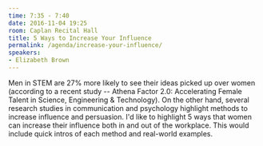 ```yaml
---
time: 7:35 - 7:40
date: 2016-11-04 19:25
room: Caplan Recital Hall
title: 5 Ways to Increase Your Influence
permalink: /agenda/increase-your-influence/
speakers:
- Elizabeth Brown
---
```


Men in STEM are 27% more likely to see their ideas picked up over women (according to a recent study -- Athena Factor 2.0: Accelerating Female Talent in Science, Engineering & Technology). On the other hand, several research studies in communication and psychology highlight methods to increase influence and persuasion. I'd like to highlight 5 ways that women can increase their influence both in and out of the workplace. This would include quick intros of each method and real-world examples.
